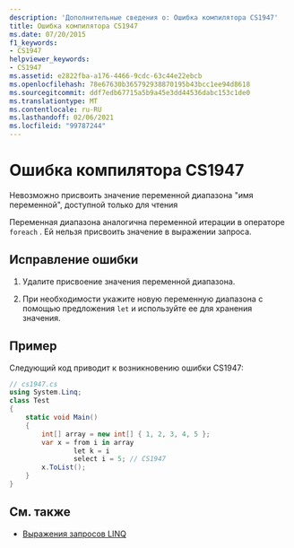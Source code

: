 ```yaml
---
description: 'Дополнительные сведения о: Ошибка компилятора CS1947'
title: Ошибка компилятора CS1947
ms.date: 07/20/2015
f1_keywords:
- CS1947
helpviewer_keywords:
- CS1947
ms.assetid: e2822fba-a176-4466-9cdc-63c44e22ebcb
ms.openlocfilehash: 78e67630b365792938870195b43bcc1ee94d8618
ms.sourcegitcommit: ddf7edb67715a5b9a45e3dd44536dabc153c1de0
ms.translationtype: MT
ms.contentlocale: ru-RU
ms.lasthandoff: 02/06/2021
ms.locfileid: "99787244"
---
```

# <a name="compiler-error-cs1947"></a>Ошибка компилятора CS1947

Невозможно присвоить значение переменной диапазона "имя переменной", доступной только для чтения  
  
 Переменная диапазона аналогична переменной итерации в операторе `foreach` . Ей нельзя присвоить значение в выражении запроса.  
  
## <a name="to-correct-this-error"></a>Исправление ошибки  
  
1. Удалите присвоение значения переменной диапазона.  
  
2. При необходимости укажите новую переменную диапазона с помощью предложения `let` и используйте ее для хранения значения.  
  
## <a name="example"></a>Пример  

 Следующий код приводит к возникновению ошибки CS1947:  
  
```csharp  
// cs1947.cs  
using System.Linq;  
class Test  
{  
    static void Main()  
    {  
        int[] array = new int[] { 1, 2, 3, 4, 5 };  
        var x = from i in array  
                let k = i  
                select i = 5; // CS1947  
        x.ToList();  
    }  
}  
```  
  
## <a name="see-also"></a>См. также

- [Выражения запросов LINQ](../linq/index.md)
